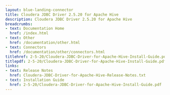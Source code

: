 ```yaml
---
layout: blue-landing-connector
title: Cloudera JDBC Driver 2.5.20 for Apache Hive
description: Cloudera JDBC Driver 2.5.20 for Apache Hive
breadcrumbs:
- text: Documentation Home
  href: /index.html
- text: Other
  href: /documentation/other.html
- text: Connectors
  href: /documentation/other/connectors.html
titlehref: 2-5-20/Cloudera-JDBC-Driver-for-Apache-Hive-Install-Guide.pdf
titlepdf: 2-5-20/Cloudera-JDBC-Driver-for-Apache-Hive-Install-Guide.pdf
links:
- text: Release Notes
  href: Cloudera-JDBC-Driver-for-Apache-Hive-Release-Notes.txt
- text: Installation Guide
  href: 2-5-20/Cloudera-JDBC-Driver-for-Apache-Hive-Install-Guide.pdf
---
```


